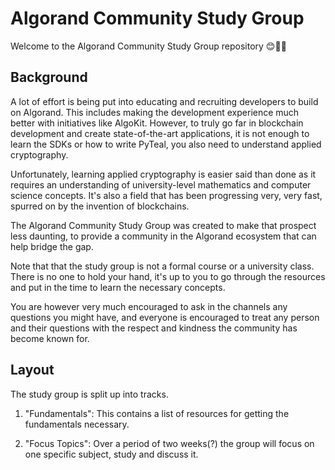 # Algorand Community Study Group
Welcome to the Algorand Community Study Group repository 😊🫶🏿

## Background

A lot of effort is being put into educating and recruiting developers to build on Algorand. This includes making the development experience much better with initiatives like AlgoKit. However, to truly go far in blockchain development and create state-of-the-art applications, it is not enough to learn the SDKs or how to write PyTeal, you also need to understand applied cryptography.

Unfortunately, learning applied cryptography is easier said than done as it requires an understanding of university-level mathematics and computer science concepts. It's also a field that has been progressing very, very fast, spurred on by the invention of blockchains. 

The Algorand Community Study Group was created to make that prospect less daunting, to provide a community in the Algorand ecosystem that can help bridge the gap.

Note that that the study group is not a formal course or a university class. There is no one to hold your hand, it's up to you to go through the resources and put in the time to learn the necessary concepts. 

You are however very much encouraged to ask in the channels any questions you might have, and everyone is encouraged to treat any person and their questions with the respect and kindness the community has become known for.

## Layout

The study group is split up into tracks.

1. "Fundamentals": This contains a list of resources for getting the fundamentals necessary.

2. "Focus Topics": Over a period of two weeks(?) the group will focus on one specific subject, study and discuss it.
